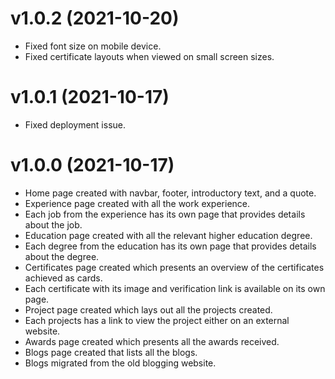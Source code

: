 # v1.0.2 (2021-10-20)

* Fixed font size on mobile device.
* Fixed certificate layouts when viewed on small screen sizes.

# v1.0.1 (2021-10-17)

* Fixed deployment issue.

# v1.0.0 (2021-10-17)

* Home page created with navbar, footer, introductory text, and a quote.
* Experience page created with all the work experience.
* Each job from the experience has its own page that provides details about the job.
* Education page created with all the relevant higher education degree.
* Each degree from the education has its own page that provides details about the degree.
* Certificates page created which presents an overview of the certificates achieved as cards.
* Each certificate with its image and verification link is available on its own page.
* Project page created which lays out all the projects created.
* Each projects has a link to view the project either on an external website.
* Awards page created which presents all the awards received.
* Blogs page created that lists all the blogs.
* Blogs migrated from the old blogging website.  
